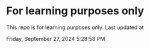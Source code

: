 # For learning purposes only
This repo is for learning purposes only.
Last updated at

Friday, September 27, 2024 5:28:58 PM

